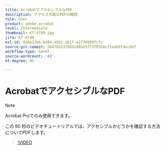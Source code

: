 ```yaml
---
title: AcrobatでアクセシブルなPDF
description: アクセス可能なPDFの確認
role: User
product: adobe acrobat
level: Intermediate
thumbnail: KT-9749.jpg
jira: KT-9749
exl-id: 916a17bb-bd84-4561-ab1f-e2776099fcfc
source-git-commit: 2b47655370d52405e5773f0358c71aa65fdecdef
workflow-type: tm+mt
source-wordcount: '43'
ht-degree: 0%

---
```


# AcrobatでアクセシブルなPDF

>[!NOTE]
>
>Acrobat Proでのみ使用できます。

この 60 秒のビデオチュートリアルでは、アクセシブルかどうかを確認する方法についてPDFします。

>[!VIDEO](https://video.tv.adobe.com/v/340076?quality=12&learn=on&hidetitle=true)

